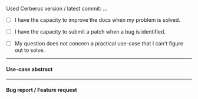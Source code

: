 <!--
This issue tracker is dedicated to bugs and feature requests.

**IT IS NOT SUPPOSED FOR ANY USAGE RELATED QUESTIONS.** 
(sorry for that loud but necessary statement.) 

Stack Overflow is the go-to place for general questions and general how-tos. On
SO, questions tagged with the 'cerberus' tag are actively monitored by the
project author, contributors and users. If consultancy there leads you to the 
conclusion that the documentation should be improved, it is a valid bug report 
here.

When reporting a bug, please post a full code example and make it as simple as 
possible. From your use-case throw everything out that is irrelevant to evoke 
the bug.

**It is mandatory to provide the information in the template below:**

-->

Used Cerberus version / latest commit: …

- [ ] I have the capacity to improve the docs when my problem is solved.
- [ ] I have the capacity to submit a patch when a bug is identified.

- [ ] My question does not concern a practical use-case that I can't figure out 
      to solve.

----

#### Use-case abstract

<!-- please summarize your use-case -->

----

#### Bug report / Feature request 

<!-- describe your issue here -->

